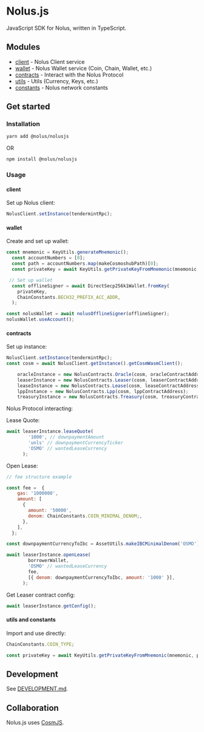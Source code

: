 # Nolus.js

JavaScript SDK for Nolus, written in TypeScript.

## Modules

* [client](src/client/) - Nolus Client service
* [wallet](src/wallet/) - Nolus Wallet service (Coin, Chain, Wallet, etc.)
* [contracts](src/contracts/) - Interact with the Nolus Protocol
* [utils](src/utils/) -  Utils (Currency, Keys, etc.)
* [constants](src/constants/) - Nolus network constants

## Get started

### Installation

```sh
yarn add @nolus/nolusjs
```

OR

```sh
npm install @nolus/nolusjs
```

### Usage

#### client

Set up Nolus client:

```js
NolusClient.setInstance(tendermintRpc);
```

#### wallet

Create and set up wallet:

```js
const mnemonic = KeyUtils.generateMnemonic();
  const accountNumbers = [0];
  const path = accountNumbers.map(makeCosmoshubPath)[0];
  const privateKey = await KeyUtils.getPrivateKeyFromMnemonic(mnemonic, path);

 // Set up wallet
  const offlineSigner = await DirectSecp256k1Wallet.fromKey(
    privateKey,
    ChainConstants.BECH32_PREFIX_ACC_ADDR,
  );

const nolusWallet = await nolusOfflineSigner(offlineSigner);
nolusWallet.useAccount();
```

#### contracts

Set up instance:

```js
NolusClient.setInstance(tendermintRpc);
const cosm = await NolusClient.getInstance().getCosmWasmClient();

    oracleInstance = new NolusContracts.Oracle(cosm, oracleContractAddress);
    leaserInstance = new NolusContracts.Leaser(cosm, leaserContractAddress);
    leaseInstance = new NolusContracts.Lease(cosm, leaseContractAddress);
    lppInstance = new NolusContracts.Lpp(cosm, lppContractAddress);
    treasuryInstance = new NolusContracts.Treasury(cosm, treasuryContractAddress);
```

Nolus Protocol interacting:

Lease Quote:

```js
await leaserInstance.leaseQuote(
        '1000', // downpaymentAmount
        'unls' // downpaymentCurrencyTicker
        'OSMO' // wantedLeaseCurrency
      );
```

Open Lease:

```js
// fee structure example

const fee =  {
    gas: '1000000',
    amount: [
      {
        amount: '50000',
        denom: ChainConstants.COIN_MINIMAL_DENOM;,
      },
    ],
  };

const downpaymentCurrencyToIbc = AssetUtils.makeIBCMinimalDenom('OSMO');

await leaserInstance.openLease(
        borrowerWallet,
        'OSMO' // wantedLeaseCurrency
        fee,
        [{ denom: downpaymentCurrencyToIbc, amount: '1000' }],
      );
```

Get Leaser contract config:

```js
await leaserInstance.getConfig();
```

#### utils and constants

Import and use directly:

```js
ChainConstants.COIN_TYPE;
```

```js
const privateKey = await KeyUtils.getPrivateKeyFromMnemonic(mnemonic, path);
```

## Development

See [DEVELOPMENT.md](DEVELOPMENT.md).

## Collaboration

Nolus.js uses [CosmJS](https://github.com/cosmos/cosmjs).